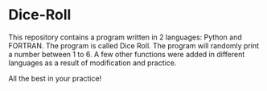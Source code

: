 # Dice-Roll

This repository contains a program written in 2 languages: Python and FORTRAN.
The program is called Dice Roll.
The program will randomly print a number between 1 to 6.
A few other functions were added in different languages as a result of modification and practice.

All the best in your practice!
